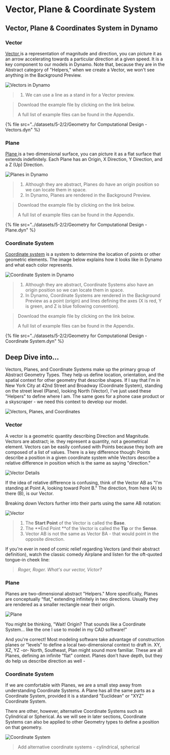 # Vector, Plane & Coordinate System

## Vector, Plane & Coordinates System in Dynamo

### Vector

[Vector ](2-vectors.md#vector-1)is a representation of magnitude and direction, you can picture it as an arrow accelerating towards a particular direction at a given speed. It is a key component to our models in Dynamo. Note that, because they are in the Abstract category of "Helpers," when we create a Vector, we won't see anything in the Background Preview.

![Vectors in Dynamo](../images/5-2/2/GeometryforComputationalDesign-vectors.jpg)

> 1. We can use a line as a stand in for a Vector preview.

> Download the example file by clicking on the link below.
>
> A full list of example files can be found in the Appendix.

{% file src="../datasets/5-2/2/Geometry for Computational Design - Vectors.dyn" %}

### Plane

[Plane ](2-vectors.md#plane-1)is a two dimensional surface, you can picture it as a flat surface that extends indefinitely. Each Plane has an Origin, X Direction, Y Direction, and a Z (Up) Direction.

![Planes in Dynamo](../images/5-2/2/GeometryforComputationalDesign-plane.jpg)

> 1. Although they are abstract, Planes do have an origin position so we can locate them in space.
> 2. In Dynamo, Planes are rendered in the Background Preview.

> Download the example file by clicking on the link below.
>
> A full list of example files can be found in the Appendix.

{% file src="../datasets/5-2/2/Geometry for Computational Design - Plane.dyn" %}

### Coordinate System

[Coordinate system](2-vectors.md#coordinate-system-1) is a system to determine the location of points or other geometric elements. The image below explains how it looks like in Dynamo and what each color represents.

![Coordinate System in Dynamo](../images/5-2/2/GeometryforComputationalDesign-Coordinate.jpg)

> 1. Although they are abstract, Coordinate Systems also have an origin position so we can locate them in space.
> 2. In Dynamo, Coordinate Systems are rendered in the Background Preview as a point (origin) and lines defining the axes (X is red, Y is green, and Z is blue following convention).

> Download the example file by clicking on the link below.
>
> A full list of example files can be found in the Appendix.

{% file src="../datasets/5-2/2/Geometry for Computational Design - Coordinate System.dyn" %}

## Deep Dive into...

Vectors, Planes, and Coordinate Systems make up the primary group of Abstract Geometry Types. They help us define location, orientation, and the spatial context for other geometry that describe shapes. If I say that I'm in New York City at 42nd Street and Broadway (Coordinate System), standing on the street level (Plane), looking North (Vector), I've just used these "Helpers" to define where I am. The same goes for a phone case product or a skyscraper - we need this context to develop our model.

![Vectors, Planes, and Coordinates](../images/5-2/2/VectorsPlanesCoodinates.jpg)

### Vector

A vector is a geometric quantity describing Direction and Magnitude. Vectors are abstract; ie. they represent a quantity, not a geometrical element. Vectors can be easily confused with Points because they both are composed of a list of values. There is a key difference though: Points describe a position in a given coordinate system while Vectors describe a relative difference in position which is the same as saying "direction."

![Vector Details](../images/5-2/2/Vector-Detailed.jpg)

If the idea of relative difference is confusing, think of the Vector AB as "I'm standing at Point A, looking toward Point B." The direction, from here (A) to there (B), is our Vector.

Breaking down Vectors further into their parts using the same AB notation:

![Vector](../images/5-2/2/Vector.jpg)

> 1. The **Start Point** of the Vector is called the **Base**.
> 2. The \*\*End Point \*\*of the Vector is called the **Tip** or the **Sense**.
> 3. Vector AB is not the same as Vector BA - that would point in the opposite direction.

If you're ever in need of comic relief regarding Vectors (and their abstract definition), watch the classic comedy Airplane and listen for the oft-quoted tongue-in cheek line:

> _Roger, Roger. What's our vector, Victor?_

### Plane

Planes are two-dimensional abstract "Helpers." More specifically, Planes are conceptually “flat,” extending infinitely in two directions. Usually they are rendered as a smaller rectangle near their origin.

![Plane](../images/5-2/2/Plane.jpg)

You might be thinking, "Wait! Origin? That sounds like a Coordinate System... like the one I use to model in my CAD software!"

And you're correct! Most modeling software take advantage of construction planes or "levels" to define a local two-dimensional context to draft in. XY, XZ, YZ -or- North, Southeast, Plan might sound more familiar. These are all Planes, defining an infinite "flat" context. Planes don't have depth, but they do help us describe direction as well -

### Coordinate System

If we are comfortable with Planes, we are a small step away from understanding Coordinate Systems. A Plane has all the same parts as a Coordinate System, provided it is a standard "Euclidean" or "XYZ" Coordinate System.

There are other, however, alternative Coordinate Systems such as Cylindrical or Spherical. As we will see in later sections, Coordinate Systems can also be applied to other Geometry types to define a position on that geometry.

![Coordinate System](../images/5-2/2/CoordinateSystem.jpg)

> Add alternative coordinate systems - cylindrical, spherical
